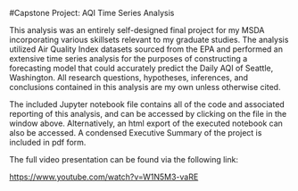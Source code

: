 #Capstone Project: AQI Time Series Analysis

This analysis was an entirely self-designed final project for my MSDA incorporating various skillsets relevant to my graduate studies. The analysis utilized Air Quality Index datasets sourced from the EPA and performed an extensive time series analysis for the purposes of constructing a forecasting model that could accurately predict the Daily AQI of Seattle, Washington. All research questions, hypotheses, inferences, and conclusions contained in this analysis are my own unless otherwise cited.

The included Jupyter notebook file contains all of the code and associated reporting of this analysis, and can be accessed by clicking on the file in the window above. Alternatively, an html export of the executed notebook can also be accessed. A condensed Executive Summary of the project is included in pdf form.

The full video presentation can be found via the following link:

https://www.youtube.com/watch?v=W1N5M3-vaRE
